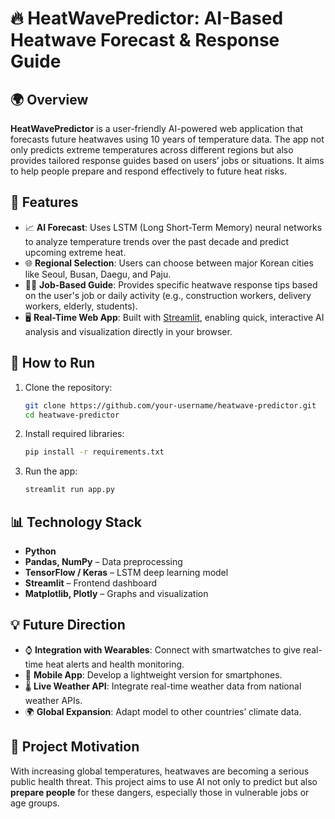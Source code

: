 # 🔥 HeatWavePredictor: AI-Based Heatwave Forecast & Response Guide

## 🌍 Overview

**HeatWavePredictor** is a user-friendly AI-powered web application that forecasts future heatwaves using 10 years of temperature data. The app not only predicts extreme temperatures across different regions but also provides tailored response guides based on users’ jobs or situations. It aims to help people prepare and respond effectively to future heat risks.

## 🧠 Features

* 📈 **AI Forecast**: Uses LSTM (Long Short-Term Memory) neural networks to analyze temperature trends over the past decade and predict upcoming extreme heat.
* 🌐 **Regional Selection**: Users can choose between major Korean cities like Seoul, Busan, Daegu, and Paju.
* 🧑‍🏭 **Job-Based Guide**: Provides specific heatwave response tips based on the user's job or daily activity (e.g., construction workers, delivery workers, elderly, students).
* 🖥 **Real-Time Web App**: Built with [Streamlit](https://streamlit.io), enabling quick, interactive AI analysis and visualization directly in your browser.

## 🚀 How to Run

1. Clone the repository:

   ```bash
   git clone https://github.com/your-username/heatwave-predictor.git
   cd heatwave-predictor
   ```

2. Install required libraries:

   ```bash
   pip install -r requirements.txt
   ```

3. Run the app:

   ```bash
   streamlit run app.py
   ```

## 📊 Technology Stack

* **Python**
* **Pandas, NumPy** – Data preprocessing
* **TensorFlow / Keras** – LSTM deep learning model
* **Streamlit** – Frontend dashboard
* **Matplotlib, Plotly** – Graphs and visualization

## 💡 Future Direction

* ⌚️ **Integration with Wearables**: Connect with smartwatches to give real-time heat alerts and health monitoring.
* 📲 **Mobile App**: Develop a lightweight version for smartphones.
* 🌡 **Live Weather API**: Integrate real-time weather data from national weather APIs.
* 🌍 **Global Expansion**: Adapt model to other countries’ climate data.

## 🙌 Project Motivation

With increasing global temperatures, heatwaves are becoming a serious public health threat. This project aims to use AI not only to predict but also **prepare people** for these dangers, especially those in vulnerable jobs or age groups.
